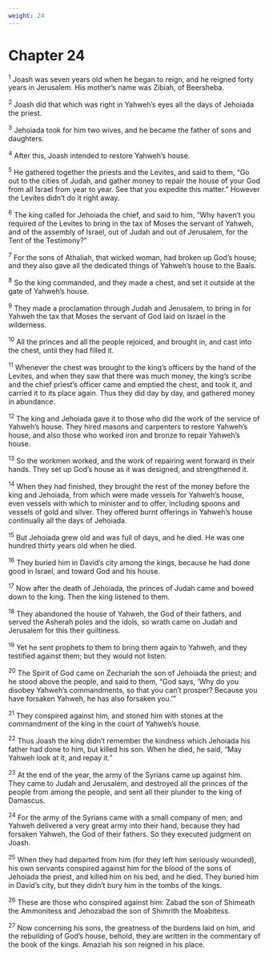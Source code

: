 ```yaml
---
weight: 24
---
```


# Chapter 24

<sup>1</sup> Joash was seven years old when he began to reign, and he reigned forty years in Jerusalem. His mother’s name was Zibiah, of Beersheba. 

<sup>2</sup> Joash did that which was right in Yahweh’s eyes all the days of Jehoiada the priest. 

<sup>3</sup> Jehoiada took for him two wives, and he became the father of sons and daughters. 

<sup>4</sup> After this, Joash intended to restore Yahweh’s house. 

<sup>5</sup> He gathered together the priests and the Levites, and said to them, “Go out to the cities of Judah, and gather money to repair the house of your God from all Israel from year to year. See that you expedite this matter.” However the Levites didn’t do it right away. 

<sup>6</sup> The king called for Jehoiada the chief, and said to him, “Why haven’t you required of the Levites to bring in the tax of Moses the servant of Yahweh, and of the assembly of Israel, out of Judah and out of Jerusalem, for the Tent of the Testimony?” 

<sup>7</sup> For the sons of Athaliah, that wicked woman, had broken up God’s house; and they also gave all the dedicated things of Yahweh’s house to the Baals. 

<sup>8</sup> So the king commanded, and they made a chest, and set it outside at the gate of Yahweh’s house. 

<sup>9</sup> They made a proclamation through Judah and Jerusalem, to bring in for Yahweh the tax that Moses the servant of God laid on Israel in the wilderness. 

<sup>10</sup> All the princes and all the people rejoiced, and brought in, and cast into the chest, until they had filled it. 

<sup>11</sup> Whenever the chest was brought to the king’s officers by the hand of the Levites, and when they saw that there was much money, the king’s scribe and the chief priest’s officer came and emptied the chest, and took it, and carried it to its place again. Thus they did day by day, and gathered money in abundance. 

<sup>12</sup> The king and Jehoiada gave it to those who did the work of the service of Yahweh’s house. They hired masons and carpenters to restore Yahweh’s house, and also those who worked iron and bronze to repair Yahweh’s house. 

<sup>13</sup> So the workmen worked, and the work of repairing went forward in their hands. They set up God’s house as it was designed, and strengthened it. 

<sup>14</sup> When they had finished, they brought the rest of the money before the king and Jehoiada, from which were made vessels for Yahweh’s house, even vessels with which to minister and to offer, including spoons and vessels of gold and silver. They offered burnt offerings in Yahweh’s house continually all the days of Jehoiada. 

<sup>15</sup> But Jehoiada grew old and was full of days, and he died. He was one hundred thirty years old when he died. 

<sup>16</sup> They buried him in David’s city among the kings, because he had done good in Israel, and toward God and his house. 

<sup>17</sup> Now after the death of Jehoiada, the princes of Judah came and bowed down to the king. Then the king listened to them. 

<sup>18</sup> They abandoned the house of Yahweh, the God of their fathers, and served the Asherah poles and the idols, so wrath came on Judah and Jerusalem for this their guiltiness. 

<sup>19</sup> Yet he sent prophets to them to bring them again to Yahweh, and they testified against them; but they would not listen. 

<sup>20</sup> The Spirit of God came on Zechariah the son of Jehoiada the priest; and he stood above the people, and said to them, “God says, ‘Why do you disobey Yahweh’s commandments, so that you can’t prosper? Because you have forsaken Yahweh, he has also forsaken you.’” 

<sup>21</sup> They conspired against him, and stoned him with stones at the commandment of the king in the court of Yahweh’s house. 

<sup>22</sup> Thus Joash the king didn’t remember the kindness which Jehoiada his father had done to him, but killed his son. When he died, he said, “May Yahweh look at it, and repay it.” 

<sup>23</sup> At the end of the year, the army of the Syrians came up against him. They came to Judah and Jerusalem, and destroyed all the princes of the people from among the people, and sent all their plunder to the king of Damascus. 

<sup>24</sup> For the army of the Syrians came with a small company of men; and Yahweh delivered a very great army into their hand, because they had forsaken Yahweh, the God of their fathers. So they executed judgment on Joash. 

<sup>25</sup> When they had departed from him (for they left him seriously wounded), his own servants conspired against him for the blood of the sons of Jehoiada the priest, and killed him on his bed, and he died. They buried him in David’s city, but they didn’t bury him in the tombs of the kings. 

<sup>26</sup> These are those who conspired against him: Zabad the son of Shimeath the Ammonitess and Jehozabad the son of Shimrith the Moabitess. 

<sup>27</sup> Now concerning his sons, the greatness of the burdens laid on him, and the rebuilding of God’s house, behold, they are written in the commentary of the book of the kings. Amaziah his son reigned in his place. 


